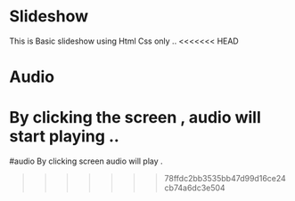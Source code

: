 # Slideshow
This is Basic slideshow using Html Css only ..
<<<<<<< HEAD
# Audio
By clicking the screen , audio will start  playing ..
=======
#audio
By clicking screen audio will play .
>>>>>>> 78ffdc2bb3535bb47d99d16ce24cb74a6dc3e504
